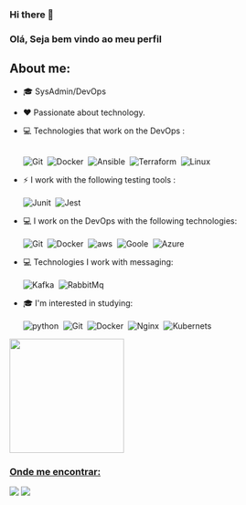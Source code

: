 ### Hi there 👋
### Olá, Seja bem vindo ao meu perfil 

## About me:
- 🎓 SysAdmin/DevOps
- ❤️ Passionate about technology.

- 💻 Technologies that work on the DevOps : <br> <br>
  
  ![Git](https://img.shields.io/badge/-Git-ff0000?style=flat&logoColor=fff&logo=git)&nbsp;
  ![Docker](https://img.shields.io/badge/-Docker-007ACC?style=flat&logoColor=fff&logo=docker)&nbsp;
  ![Ansible](https://img.shields.io/badge/Ansible-000000?style=for-the-badge&logo=Ansible&logoColor=white)&nbsp;
  ![Terraform](https://img.shields.io/badge/Terraform-7B42BC?style=for-the-badge&logo=terraform&logoColor=white)&nbsp;
  ![Linux](https://img.shields.io/badge/Linux-E34F26?style=for-the-badge&logo=linux&logoColor=black)&nbsp;
  
 - ⚡ I work with the following testing tools : <br> <br>
  ![Junit](https://img.shields.io/badge/-Junit-ff0000?style=flat&logoColor=fff&logo=junit5)&nbsp;
  ![Jest](https://img.shields.io/badge/-Jest-006600?style=flat&logoColor=fff&logo=jest)&nbsp;
  
 - 💻 I work on the DevOps with the following technologies:<br> <br>
 ![Git](https://img.shields.io/badge/-Git-ff0000?style=flat&logoColor=fff&logo=git)&nbsp;
 ![Docker](https://img.shields.io/badge/Docker-2496ED?style=for-the-badge&logo=docker&logoColor=white)&nbsp;
 ![aws](https://img.shields.io/badge/Amazon_AWS-232F3E?style=for-the-badge&logo=amazon-aws&logoColor=white)&nbsp;
 ![Goole](https://img.shields.io/badge/Google_Cloud-4285F4?style=for-the-badge&logo=google-cloud&logoColor=white)&nbsp;
 ![Azure](https://img.shields.io/badge/Microsoft_Azure-0089D6?style=for-the-badge&logo=microsoft-azure&logoColor=white)&nbsp;

 - 💻 Technologies I work with messaging: <br> <br>
  ![Kafka](https://img.shields.io/badge/-Kafka-ff0000?style=flat&logoColor=fff&logo=apachekafka)&nbsp;
  ![RabbitMq](https://img.shields.io/badge/-RabbitMQ-orange?style=flat&logoColor=fff&logo=rabbitmq)&nbsp;

 - 🎓 I'm interested in studying: <br> <br>
  ![python](https://img.shields.io/badge/Python-3776AB?style=for-the-badge&logo=python&logoColor=white)&nbsp;
  ![Git](https://img.shields.io/badge/-Git-ff0000?style=flat&logoColor=fff&logo=git)&nbsp;
  ![Docker](https://img.shields.io/badge/-Docker-007ACC?style=flat&logoColor=fff&logo=docker)&nbsp;
  ![Nginx](https://img.shields.io/badge/Nginx-009639?style=for-the-badge&logo=nginx&logoColor=white)&nbsp;
  ![Kubernets](https://img.shields.io/badge/Kubernetes-326DE6?style=for-the-badge&logo=kubernetes&logoColor=white)&nbsp;
  </div>
  <div>
    <a href="https://git.io/streak-stats">
    <img height="200px" src="https://github-readme-streak-stats.herokuapp.com/?user=jonas&theme=chartreuse-dark"/> 
     
  </div>

### Onde me encontrar:
<a href="https://www.linkedin.com/in/jonas-campos12//"><img src="https://img.shields.io/badge/linkedin-0077B5.svg?style=for-the-badge&logo=linkedin&logoColor=white"></a>
<a href="mailto:jonas.jesua@gmail.com"><img src="https://img.shields.io/badge/e‑mail-D14836.svg?style=for-the-badge&logo=GMail&logoColor=white"></a>
